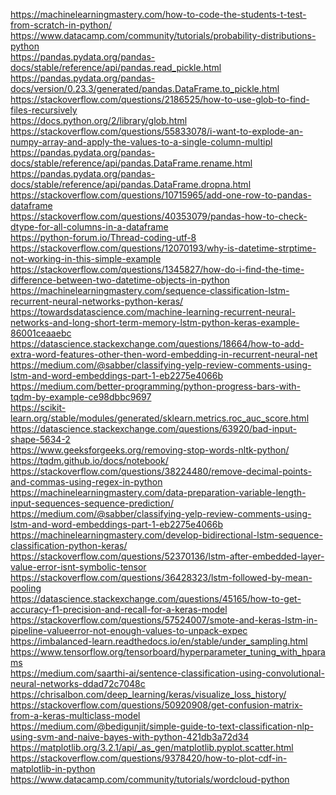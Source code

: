 https://machinelearningmastery.com/how-to-code-the-students-t-test-from-scratch-in-python/
https://www.datacamp.com/community/tutorials/probability-distributions-python \
https://pandas.pydata.org/pandas-docs/stable/reference/api/pandas.read_pickle.html \
https://pandas.pydata.org/pandas-docs/version/0.23.3/generated/pandas.DataFrame.to_pickle.html \
https://stackoverflow.com/questions/2186525/how-to-use-glob-to-find-files-recursively \
https://docs.python.org/2/library/glob.html \
https://stackoverflow.com/questions/55833078/i-want-to-explode-an-numpy-array-and-apply-the-values-to-a-single-column-multipl \
https://pandas.pydata.org/pandas-docs/stable/reference/api/pandas.DataFrame.rename.html \
https://pandas.pydata.org/pandas-docs/stable/reference/api/pandas.DataFrame.dropna.html \
https://stackoverflow.com/questions/10715965/add-one-row-to-pandas-dataframe \
https://stackoverflow.com/questions/40353079/pandas-how-to-check-dtype-for-all-columns-in-a-dataframe \
https://python-forum.io/Thread-coding-utf-8 \
https://stackoverflow.com/questions/12070193/why-is-datetime-strptime-not-working-in-this-simple-example \
https://stackoverflow.com/questions/1345827/how-do-i-find-the-time-difference-between-two-datetime-objects-in-python \
https://machinelearningmastery.com/sequence-classification-lstm-recurrent-neural-networks-python-keras/ \
https://towardsdatascience.com/machine-learning-recurrent-neural-networks-and-long-short-term-memory-lstm-python-keras-example-86001ceaaebc \
https://datascience.stackexchange.com/questions/18664/how-to-add-extra-word-features-other-then-word-embedding-in-recurrent-neural-net \
https://medium.com/@sabber/classifying-yelp-review-comments-using-lstm-and-word-embeddings-part-1-eb2275e4066b \
https://medium.com/better-programming/python-progress-bars-with-tqdm-by-example-ce98dbbc9697 \
https://scikit-learn.org/stable/modules/generated/sklearn.metrics.roc_auc_score.html \
https://datascience.stackexchange.com/questions/63920/bad-input-shape-5634-2 \
https://www.geeksforgeeks.org/removing-stop-words-nltk-python/ \
https://tqdm.github.io/docs/notebook/ \
https://stackoverflow.com/questions/38224480/remove-decimal-points-and-commas-using-regex-in-python \
https://machinelearningmastery.com/data-preparation-variable-length-input-sequences-sequence-prediction/ \
https://medium.com/@sabber/classifying-yelp-review-comments-using-lstm-and-word-embeddings-part-1-eb2275e4066b \
https://machinelearningmastery.com/develop-bidirectional-lstm-sequence-classification-python-keras/ \
https://stackoverflow.com/questions/52370136/lstm-after-embedded-layer-value-error-isnt-symbolic-tensor \
https://stackoverflow.com/questions/36428323/lstm-followed-by-mean-pooling \
https://datascience.stackexchange.com/questions/45165/how-to-get-accuracy-f1-precision-and-recall-for-a-keras-model \
https://stackoverflow.com/questions/57524007/smote-and-keras-lstm-in-pipeline-valueerror-not-enough-values-to-unpack-expec \
https://imbalanced-learn.readthedocs.io/en/stable/under_sampling.html \
https://www.tensorflow.org/tensorboard/hyperparameter_tuning_with_hparams \
https://medium.com/saarthi-ai/sentence-classification-using-convolutional-neural-networks-ddad72c7048c \
https://chrisalbon.com/deep_learning/keras/visualize_loss_history/ \
https://stackoverflow.com/questions/50920908/get-confusion-matrix-from-a-keras-multiclass-model \
https://medium.com/@bedigunjit/simple-guide-to-text-classification-nlp-using-svm-and-naive-bayes-with-python-421db3a72d34 \
https://matplotlib.org/3.2.1/api/_as_gen/matplotlib.pyplot.scatter.html \
https://stackoverflow.com/questions/9378420/how-to-plot-cdf-in-matplotlib-in-python \
https://www.datacamp.com/community/tutorials/wordcloud-python 
